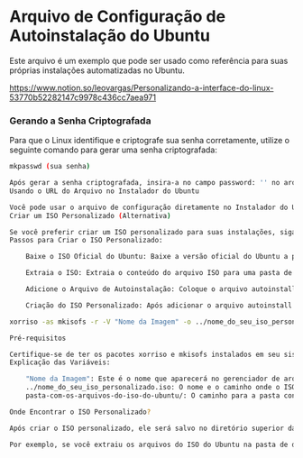 # Arquivo de Configuração de Autoinstalação do Ubuntu

Este arquivo é um exemplo que pode ser usado como referência para suas próprias instalações automatizadas no Ubuntu.

https://www.notion.so/leovargas/Personalizando-a-interface-do-linux-53770b52282147c9978c436cc7aea971

### **Gerando a Senha Criptografada**
Para que o Linux identifique e criptografe sua senha corretamente, utilize o seguinte comando para gerar uma senha criptografada:

```bash
mkpasswd (sua senha)

Após gerar a senha criptografada, insira-a no campo password: '' no arquivo autoinstall.yaml.
Usando o URL do Arquivo no Instalador do Ubuntu

Você pode usar o arquivo de configuração diretamente no Instalador do Ubuntu (Subiquity), configurando o URL do arquivo em sua instalação.
Criar um ISO Personalizado (Alternativa)

Se você preferir criar um ISO personalizado para suas instalações, siga os passos abaixo:
Passos para Criar o ISO Personalizado:

    Baixe o ISO Oficial do Ubuntu: Baixe a versão oficial do Ubuntu a partir do site oficial.

    Extraia o ISO: Extraia o conteúdo do arquivo ISO para uma pasta de sua preferência.

    Adicione o Arquivo de Autoinstalação: Coloque o arquivo autoinstall.yaml na raiz da pasta extraída do Ubuntu.

    Criação do ISO Personalizado: Após adicionar o arquivo autoinstall.yaml, utilize o seguinte comando para criar o ISO personalizado:

xorriso -as mkisofs -r -V "Nome da Imagem" -o ../nome_do_seu_iso_personalizado.iso -J -l -b boot/grub/i386-pc/eltorito.img -c boot.catalog -no-emul-boot -boot-load-size 4 -boot-info-table pasta-com-os-arquivos-do-iso-do-ubuntu/

Pré-requisitos

Certifique-se de ter os pacotes xorriso e mkisofs instalados em seu sistema antes de executar o comando acima.
Explicação das Variáveis:

    "Nome da Imagem": Este é o nome que aparecerá no gerenciador de arquivos. Em resumo, é o rótulo do ISO.
    ../nome_do_seu_iso_personalizado.iso: O nome e o caminho onde o ISO personalizado será salvo.
    pasta-com-os-arquivos-do-iso-do-ubuntu/: O caminho para a pasta contendo os arquivos extraídos do ISO oficial do Ubuntu.

Onde Encontrar o ISO Personalizado?

Após criar o ISO personalizado, ele será salvo no diretório superior da sua pasta de trabalho (a menos que você altere o parâmetro ../nome_do_seu_iso_personalizado.iso).

Por exemplo, se você extraiu os arquivos do ISO do Ubuntu na pasta de downloads, o ISO personalizado será salvo em sua pasta inicial.
